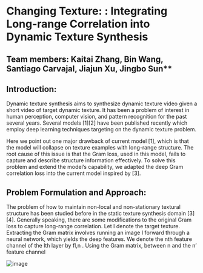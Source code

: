 # Changing Texture: : Integrating Long-range Correlation into Dynamic Texture Synthesis

## Team members: Kaitai Zhang, Bin Wang, Santiago Carvajal, Jiajun Xu, Jingbo Sun**

## Introduction:

Dynamic texture synthesis aims to synthesize dynamic texture video given a short video of target dynamic texture. It has been a problem of interest in human perception, computer vision, and pattern recognition for the past several years. Several models [1][2] have been published recently which employ deep learning techniques targeting on the dynamic texture problem.

Here we point out one major drawback of current model [1], which is that the model will collapse on texture examples with long-range structure. The root cause of this issue is that the Gram loss, used in this model, fails to capture and describe structure information effectively. To solve this problem and extend the model’s capability, we adapted the deep Gram correlation loss into the current model inspired by [3].

## Problem Formulation and Approach:

The problem of how to maintain non-local and non-stationary textural structure has been studied before in the static texture synthesis domain [3][4]. Generally speaking, there are some modifications to the original Gram loss to capture long-range correlation.
Let I denote the target texture. Extracting the Gram matrix involves running an image I forward through a neural network, which yields the deep features. We denote the nth feature channel of the lth layer by fl,n . Using the Gram matrix, between n and the n’ feature channel

![image](https://user-images.githubusercontent.com/35282488/56315962-fbe3f300-610d-11e9-974a-aeae6bb0755a.png)
